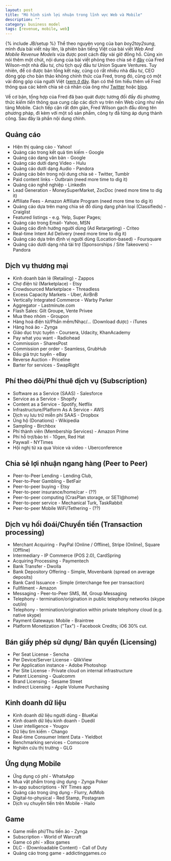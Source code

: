 ```yaml
---
layout: post
title: "Mô hình sinh lợi nhuận trong lĩnh vực Web và Mobile"
description: ""
category: business model
tags: [revenue, mobile, web]
---
```

{% include JB/setup %}
Thể theo nguyện vọng của bạn *boy2tay2sung*, mình đưa bài viết này lên, là phiên bản tiếng Việt của bài viết *Web And Mobile Revenue Models* vừa được post cách đây vài giờ đồng hồ. Cũng xin nói thêm một chút, nội dung của bài viết phỏng theo chia sẻ ở [đây](https://hackpad.com/Web-And-Mobile-Revenue-Models-final-EgXuEtSibE7) của Fred Wilson-một nhà đầu tư, chủ tịch quỹ đầu tư Union Square Ventures. Tuy nhiên, để có được bản tổng kết này, cũng có rất nhiều nhà đầu tư, CEO đóng góp cho bản thảo không chính thức của Fred, trong đó, cũng có một vài đóng góp của người Việt ([xem ở đây](https://hackpad.com/Web-and-Mobile-Revenue-Models-Ch2paBpUyIU). Bạn có thể tìm hiểu thêm về Fred thông qua các kênh chia sẻ cá nhân của ông như [Twitter](https://twitter.com/fredwilson) hoặc [blog](http://www.avc.com/). 

Về cơ bản, tổng hợp của Fred đã bao quát được tương đối đầy đủ phương thức *kiếm tiền* thông qua cung cấp các dịch vụ trên nền Web cũng như nền tảng Mobile. Cách tiếp cận rất đơn giản, Fred Wilson gạch đầu dòng tên phương pháp, đi kèm với một số sản phẩm, công ty đã từng áp dụng thành công. Sau đây là phần nội dung chính.

## Quảng cáo
- Hiện thị quảng cáo - Yahoo!
- Quảng cáo trong kết quả tìm kiếm - Google
- Quảng cáo dạng văn bản -  Google
- Quảng cáo dưới dạng Video - Hulu
- Quảng cáo dưới dạng Audio - Pandora
- Quảng cáo bên trong nội dung chia sẻ -  Twitter, Tumblr
- Paid content links -  Outbrain (need more time to dig it)
- Quảng cáo nghề nghiệp -  LinkedIn
- Lead Generation -  MoneySuperMarket, ZocDoc (need more time to dig it)
- Affiliate Fees -  Amazon Affiliate Program (need more time to dig it)
- Quảng cáo dựa trên mạng chia sẻ đồ dùng dạng phân loại (Classifieds) -  Craiglist
- Featured listings - e.g. Yelp, Super Pages;
- Quảng cáo trong Email- Yahoo, MSN
- Quảng cáo định hướng người dùng (Ad Retargeting) -  Criteo 
- Real-time Intent Ad Delivery (need more time to dig it)
- Quảng cáo dựa trên định vị người dùng (Location-based) -  Foursquare
- Quảng cáo dưới dạng nhà tài trợ (Sponsorships / Site Takeovers) -   Pandora
 
## Dịch vụ thương mại
- Kinh doanh bán lẻ (Retailing) -  Zappos
- Chợ điện tử (Marketplace) -  Etsy
- Crowdsourced Marketplace -  Threadless
- Excess Capacity Markets - Uber, AirBnB
- Vertically Integrated Commerce -  Warby Parker
- Aggregator -  Lastminute.com
- Flash Sales:  Gilt Groupe, Vente Privee
- Mua theo nhóm -  Groupon
- Hàng hoá điện tử/Phần mềm/Nhạc/... (Download được) -  iTunes
- Hàng hoá ảo -  Zynga
- Giáo dục trực tuyến - Coursera, Udacity, KhanAcademy
- Pay what you want -  Radiohead
- Commission -  SharesPost
- Commission per order -  Seamless, GrubHub
- Đấu giá trực tuyến -  eBay
- Reverse Auction - Priceline
- Barter for services - SwapRight

## Phí theo dõi/Phí thuê dịch vụ (Subscription)
- Software as a Service (SAAS) -  Salesforce
- Service as a Service -  Shopify
- Content as a Service -  Spotify, Netflix
- Infrastructure/Platform As A Service -  AWS
- Dịch vụ lưu trữ miễn phí SAAS -  Dropbox
- Ủng hộ (Donations) -  Wikipedia
- Sampling - Birchbox
- Phí thành viên (Membership Services) - Amazon Prime
- Phí hỗ trợ/bảo trì - 10gen, Red Hat
- Paywall -  NYTimes
- Hội nghị từ xa qua Voice và video -  Uberconference

## Chia sẻ lợi nhuận ngang hàng (Peer to Peer)
- Peer-to-Peer Lending -  Lending Club,
- Peer-to-Peer Gambling -  BetFair
- Peer-to-peer buying - Etsy
- Peer-to-peer insurance/home/car - (??)
- Peer-to-peer computing (CrasPlan storage, or SETI@home)
- Peer-to-peer service -  Mechanical Turk, TaskRabbit
- Peer-to-peer Mobile WiFi/Tethering - (??)

## Dịch vụ hối đoái/Chuyển tiền (Transaction processing)
- Merchant Acquiring -  PayPal (Online / Offline), Stripe (Online), Square (Offline)
- Intermediary -  IP Commerce (POS 2.0), CardSpring
- Acquiring Processing -  Paymentech
- Bank Transfer -  Dwolla
- Bank Depository Offering -  Simple, Movenbank (spread on average deposits)
- Bank Card Issuance -  Simple (interchange fee per transaction)
- Fullfilment -  Amazon
- Messaging -  Peer-to-Peer SMS, IM, Group Messaging
- Telephony -  termination/origination in public telephony networks (skype out/in)
- Telephony -  termination/origination within private telephony cloud (e.g. native skype)
- Payment Gateways: Mobile - Braintree
- Platform Monetization ("Tax") - Facebook Credits; iO6 30% cut.

## Bán giấy phép sử dụng/ Bản quyền (Licensing)
- Per Seat License -  Sencha
- Per Device/Server License -  QlikView
- Per Application instance -  Adobe Photoshop
- Per Site License -  Private cloud on internal infrastructure
- Patent Licensing -  Qualcomm
- Brand Licensing -  Sesame Street
- Indirect Licensing -  Apple Volume Purchasing

## Kinh doanh dữ liệu
- Kinh doanh dữ liệu người dùng -  BlueKai
- Kinh doanh dữ liệu kinh doanh -  Duedil
- User intelligence -  Yougov
- Dữ liệu tìm kiếm -  Chango
- Real-time Consumer Intent Data -  Yieldbot
- Benchmarking services -  Comscore
- Nghiên cứu thị trường -  GLG

## Ứng dụng Mobile
- Ứng dụng có phí -  WhatsApp
- Mua vật phẩm trong ứng dụng -  Zynga Poker
- In-app subscriptions -  NY Times app
- Quảng cáo trong ứng dụng -  Flurry, AdMob
- Digital-to-physical -  Red Stamp, Postagram
- Dịch vụ chuyển tiền trên Mobile - Hailo

## Game
- Game miễn phí/Thu tiền ảo -  Zynga
- Subscription -  World of Warcraft
- Game có phí -  xBox games
- DLC - (Downloadable Content)  -  Call of Duty
- Quảng cáo trong game - addictinggames.co
